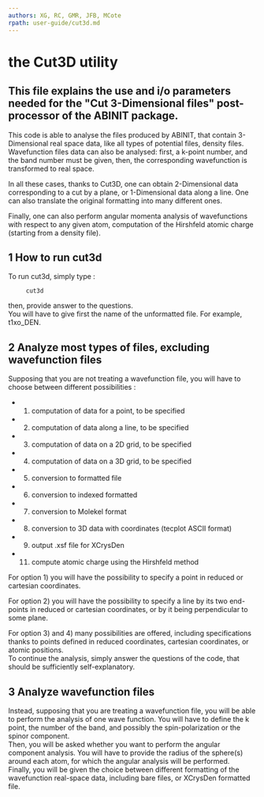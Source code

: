```yaml
---
authors: XG, RC, GMR, JFB, MCote
rpath: user-guide/cut3d.md
---
```


# the Cut3D utility  

## This file explains the use and i/o parameters needed for the "Cut 3-Dimensional files" post-processor of the ABINIT package.  

This code is able to analyse the files produced by ABINIT, that contain
3-Dimensional real space data, like all types of potential files, density
files. Wavefunction files data can also be analysed: first, a k-point number,
and the band number must be given, then, the corresponding wavefunction is
transformed to real space.

In all these cases, thanks to Cut3D, one can obtain 2-Dimensional data
corresponding to a cut by a plane, or 1-Dimensional data along a line. One can
also translate the original formatting into many different ones.

Finally, one can also perform angular momenta analysis of wavefunctions with
respect to any given atom, computation of the Hirshfeld atomic charge
(starting from a density file).


## 1 How to run cut3d

  
To run cut3d, simply type :

    
    
         cut3d
    

  
then, provide answer to the questions.  
You will have to give first the name of the unformatted file. For example,
t1xo_DEN.



## 2 Analyze most types of files, excluding wavefunction files

  
Supposing that you are not treating a wavefunction file, you will have to
choose between different possibilities :

  * 1) computation of data for a point, to be specified
  * 2) computation of data along a line, to be specified
  * 3) computation of data on a 2D grid, to be specified
  * 4) computation of data on a 3D grid, to be specified
  * 5) conversion to formatted file
  * 6) conversion to indexed formatted
  * 7) conversion to Molekel format
  * 8) conversion to 3D data with coordinates (tecplot ASCII format)
  * 9) output .xsf file for XCrysDen
  * 11) compute atomic charge using the Hirshfeld method

For option 1) you will have the possibility to specify a point in reduced or
cartesian coordinates.

For option 2) you will have the possibility to specify a line by its two end-
points in reduced or cartesian coordinates, or by it being perpendicular to
some plane.

For option 3) and 4) many possibilities are offered, including specifications
thanks to points defined in reduced coordinates, cartesian coordinates, or
atomic positions.  
To continue the analysis, simply answer the questions of the code, that should
be sufficiently self-explanatory.



## 3 Analyze wavefunction files

  
Instead, supposing that you are treating a wavefunction file, you will be able
to perform the analysis of one wave function. You will have to define the k
point, the number of the band, and possibly the spin-polarization or the
spinor component.  
Then, you will be asked whether you want to perform the angular component
analysis. You will have to provide the radius of the sphere(s) around each
atom, for which the angular analysis will be performed.  
Finally, you will be given the choice between different formatting of the
wavefunction real-space data, including bare files, or XCrysDen formatted
file.



